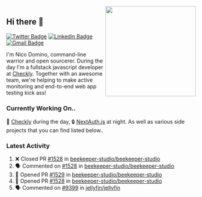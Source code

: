 <img align="right" src="https://user-images.githubusercontent.com/7415984/172472491-91b16eac-fa22-4ecf-92df-d687139fd1f9.gif" width="240" />

## Hi there 👋

[![Twitter Badge](https://img.shields.io/badge/-@ndom91-1ca0f1?style=flat-square&labelColor=1ca0f1&logo=twitter&logoColor=white&link=https://twitter.com/ndom91)](https://twitter.com/ndom91) [![Linkedin Badge](https://img.shields.io/badge/-ndom91-blue?style=flat-square&logo=Linkedin&logoColor=white&link=https://www.linkedin.com/in/ndom91/)](https://www.linkedin.com/in/ndom91/) [![Gmail Badge](https://img.shields.io/badge/-yo@ndo.dev-c14438?style=flat-square&logo=mail.ru&logoColor=white&link=mailto:yo@ndo.dev)](mailto:yo@ndo.dev)

I'm Nico Domino, command-line warrior and open sourcerer. During the day I'm a fullstack javascript developer at [Checkly](https://checklyhq.com). Together with an awesome team, we're helping to make active monitoring and end-to-end web app testing kick ass!

### Currently Working On..

🦝 [Checkly](https://checklyhq.com) during the day, 🔒 [NextAuth.js](https://github.com/nextauthjs/next-auth) at night. As well as various side projects that you can find listed below..

<!--START_SECTION_PROFILE_VIEWS:readme-info-->
<!--END_SECTION_PROFILE_VIEWS:readme-info-->

<!--START_SECTION_DAILY_COMMIT:readme-info-->
<!--END_SECTION_DAILY_COMMIT:readme-info-->

<!--START_SECTION_WEEKLY_COMMIT:readme-info-->
<!--END_SECTION_WEEKLY_COMMIT:readme-info-->

### Latest Activity

<!--START_SECTION:activity-->
1. ❌ Closed PR [#1528](https://github.com/beekeeper-studio/beekeeper-studio/pull/1528) in [beekeeper-studio/beekeeper-studio](https://github.com/beekeeper-studio/beekeeper-studio)
2. 🗣 Commented on [#1528](https://github.com/beekeeper-studio/beekeeper-studio/issues/1528) in [beekeeper-studio/beekeeper-studio](https://github.com/beekeeper-studio/beekeeper-studio)
3. 💪 Opened PR [#1529](https://github.com/beekeeper-studio/beekeeper-studio/pull/1529) in [beekeeper-studio/beekeeper-studio](https://github.com/beekeeper-studio/beekeeper-studio)
4. 💪 Opened PR [#1528](https://github.com/beekeeper-studio/beekeeper-studio/pull/1528) in [beekeeper-studio/beekeeper-studio](https://github.com/beekeeper-studio/beekeeper-studio)
5. 🗣 Commented on [#9399](https://github.com/jellyfin/jellyfin/issues/9399) in [jellyfin/jellyfin](https://github.com/jellyfin/jellyfin)
<!--END_SECTION:activity-->
